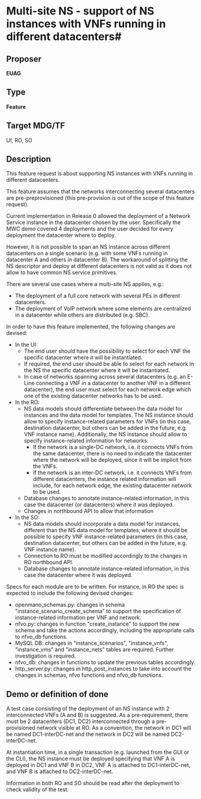 # Multi-site NS - support of NS instances with VNFs running in different datacenters#

## Proposer ##
**EUAG**

## Type ##
**Feature**

## Target MDG/TF ##
UI, RO, SO

## Description ##
This feature request is about supporting NS instances with VNFs running in different datacenters.

This feature assumes that the networks interconnecting several datacenters are pre-preprovisioned
(this pre-provision is out of the scope of this feature request).

Current implementation in Release 0 allowed the deployment of a Network Service instance in the
datacenter chosen by the user. Specifically the MWC demo covered 4 deployments and the user decided
for every deployment the datacenter where to deploy.

However, it is not possible to span an NS instance across different datacenters on a single
scenario (e.g. with some VNFs running in datacenter A and others in datacenter B). The workaround
of splitting the NS descriptor and deploy at different datacenters is not valid as it does not
allow to have common NS service primitives.

There are several use cases where a multi-site NS applies, e.g.:

- The deployment of a full core network with several PEs in different datacenters.
- The deployment of VoIP network where some elements are centralized in a datacenter while others
are distributed (e.g. SBC).

In order to have this feature implemented, the following changes are devised:

- In the UI:
    - The end user should have the possibility to select for each VNF the specific datacenter where
    it will be instantiated.
    - If required, the end user should be able to select for each network in the NS the specific
    datacenter where it will be instantiated.
    - In case of networks spanning across several datacenters (e.g. an E-Line connecting a VNF in a
    datacenter to another VNF in a different datacenter), the end user must select for each network
    edge which one of the existing datacenter networks has to be used.
- In the RO:
    - NS data models should differentiate between the data model for instances and the data model
    for templates. The NS instance should allow to specify instance-related parameters for VNFs (in
    this case, destination datacenter, but others can be added in the future, e.g. VNF instance
    name). Additionally, the NS instance should allow to specify instance-related information for
    networks:
        - If the network is a single-DC network, i.e. it connects VNFs from the same datacenter,
        there is no need to indicate the datacenter where the network will be deployed, since it
        will be implicit from the VNFs.
        - If the network is an inter-DC network, i.e. it connects VNFs from different datacenters,
        the instance related information will include, for each network edge, the existing
        datacenter network to be used.
    - Database changes to annotate instance-related information, in this case the datacenter (or
    datacenters) where it was deployed.
    - Changes in northbound API to allow that information
- In the SO:
    - NS data models should incorporate a data model for instances, different than the NS data
    model for templates, where it should be possible to specify VNF instance-related parameters (in
    this case, destination datacenter, but others can be added in the future, e.g. VNF instance
    name).
    - Connection to RO must be modified accordingly to the changes in RO northbound API.
    - Database changes to annotate instance-related information, in this case the datacenter where
    it was deployed.

Specs for each module are to be written. For instance, in RO the spec is expected to include the
following devised changes:

- openmano\_schemas.py: changes in schema "instance\_scenario\_create\_schema" to support the
specification of instance-related information per VNF and network.
- nfvo.py: changes in function "create\_instance" to support the new schema and take the actions
accordingly, including the appropriate calls to nfvo\_db functions.
- MySQL DB: changes in "instance\_scenarios", "instance\_vnfs", "instance\_vms" and
"instance\_nets" tables are required. Further investigation is required.
- nfvo\_db: changes in functions to update the previous tables accordingly.
- http\_server.py: changes in http\_post\_instances to take into account the changes in schemas,
nfvo functions and nfvo\_db functions.

## Demo or definition of done ##
A test case consisting of the deployment of an NS instance with 2 interconnected VNFs (A and B) is
suggested. As a pre-requirement, there must be 2 datacenters (DC1, DC2) interconnected through a
pre-provisioned network visible at RO. As a convention, the network in DC1 will be named
DC1-interDC-net and the network in DC2 will be named DC2-interDC-net.

At instantiation time, in a single transaction (e.g. launched from the GUI or the CLI), the NS
instance must be deployed specifying that VNF A is deployed in DC1 and VNF B in DC2, VNF A is
attached to DC1-interDC-net, and VNF B is attached to DC2-interDC-net.

Information in both RO and SO should be read after the deployment to check validity of the test.
